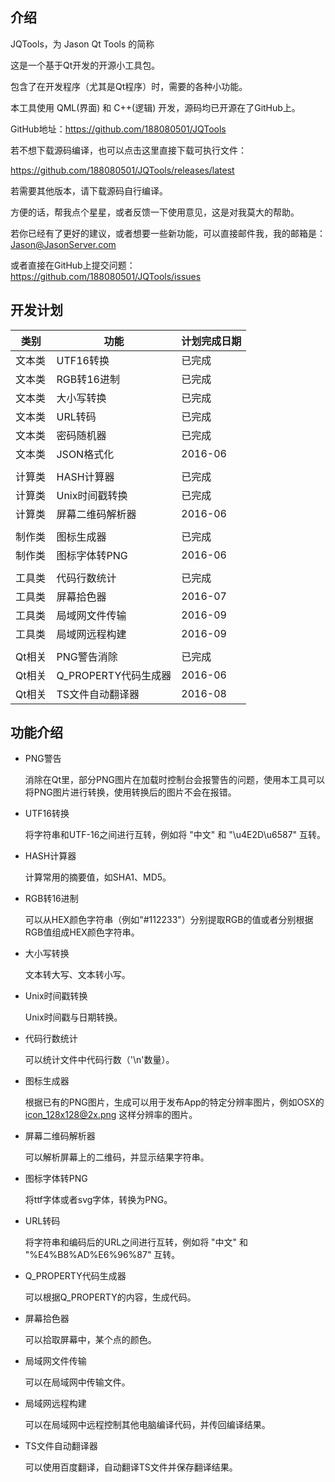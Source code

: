 ## 介绍

JQTools，为 Jason Qt Tools 的简称

这是一个基于Qt开发的开源小工具包。

包含了在开发程序（尤其是Qt程序）时，需要的各种小功能。

本工具使用 QML(界面) 和 C++(逻辑) 开发，源码均已开源在了GitHub上。

GitHub地址：https://github.com/188080501/JQTools

若不想下载源码编译，也可以点击这里直接下载可执行文件：
 
https://github.com/188080501/JQTools/releases/latest

若需要其他版本，请下载源码自行编译。 

方便的话，帮我点个星星，或者反馈一下使用意见，这是对我莫大的帮助。

若你已经有了更好的建议，或者想要一些新功能，可以直接邮件我，我的邮箱是：Jason@JasonServer.com

或者直接在GitHub上提交问题：
https://github.com/188080501/JQTools/issues

## 开发计划

类别|功能|计划完成日期
---|---|---
文本类|UTF16转换|已完成
文本类|RGB转16进制|已完成
文本类|大小写转换|已完成
文本类|URL转码|已完成
文本类|密码随机器|已完成
文本类|JSON格式化|2016-06
||
计算类|HASH计算器|已完成
计算类|Unix时间戳转换|已完成
计算类|屏幕二维码解析器|2016-06
||
制作类|图标生成器|已完成
制作类|图标字体转PNG|2016-06
||
工具类|代码行数统计|已完成
工具类|屏幕拾色器|2016-07
工具类|局域网文件传输|2016-09
工具类|局域网远程构建|2016-09
||
Qt相关|PNG警告消除|已完成
Qt相关|Q_PROPERTY代码生成器|2016-06
Qt相关|TS文件自动翻译器|2016-08

## 功能介绍

* PNG警告

	消除在Qt里，部分PNG图片在加载时控制台会报警告的问题，使用本工具可以将PNG图片进行转换，使用转换后的图片不会在报错。

* UTF16转换

	将字符串和UTF-16之间进行互转，例如将 "中文" 和 "\u4E2D\u6587" 互转。

* HASH计算器

	计算常用的摘要值，如SHA1、MD5。
	
* RGB转16进制

	可以从HEX颜色字符串（例如"#112233"）分别提取RGB的值或者分别根据RGB值组成HEX颜色字符串。
	
* 大小写转换

	文本转大写、文本转小写。

* Unix时间戳转换

	Unix时间戳与日期转换。
	
* 代码行数统计

	可以统计文件中代码行数（'\n'数量）。

* 图标生成器

	根据已有的PNG图片，生成可以用于发布App的特定分辨率图片，例如OSX的 icon_128x128@2x.png 这样分辨率的图片。

* 屏幕二维码解析器

	可以解析屏幕上的二维码，并显示结果字符串。

* 图标字体转PNG

	将ttf字体或者svg字体，转换为PNG。
	
* URL转码

	将字符串和编码后的URL之间进行互转，例如将 "中文" 和 "%E4%B8%AD%E6%96%87" 互转。
	
* Q_PROPERTY代码生成器

	可以根据Q_PROPERTY的内容，生成代码。
	
* 屏幕拾色器

	可以拾取屏幕中，某个点的颜色。
	
* 局域网文件传输

	可以在局域网中传输文件。
	
* 局域网远程构建

	可以在局域网中远程控制其他电脑编译代码，并传回编译结果。
	
* TS文件自动翻译器

	可以使用百度翻译，自动翻译TS文件并保存翻译结果。